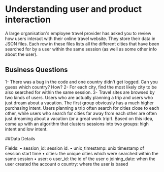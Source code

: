 # Understanding user and product interaction

A large organisation's employee travel provider has asked you to review how users interact with their online travel website.
They store their data in JSON files. Each row in these files lists all the different cities that have been searched for by a user within the same session (as well as some other info about the user). 

## Business Questions
1- There was a bug in the code and one country didn't get logged. Can you guess which country? How?
2- For each city, find the most likely city to be also searched for within the same session.
3- Travel sites are browsed by two kinds of users. Users who are actually planning a trip and users who just dream about a vacation. The first group obviously has a much higher purchasing intent. Users planning a trip often search for cities close to each other, while users who search for cities far away from each other are often just dreaming about a vacation (or a great work trip!). Based on this idea, come up with an algorithm that clusters sessions into two groups: high intent and low intent.

##Data Details

Fields:
•	session_id: session id. 
•	unix_timestamp: unix timestamp of session start time
•	cities: the unique cities which were searched within the same session 
•	user: 
  o	user_id: the id of the user 
  o	joining_date: when the user created the account
  o	country: where the user is based 
